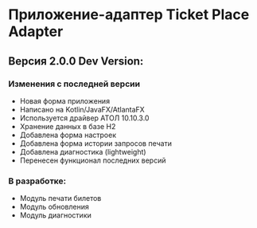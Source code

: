 # Приложение-адаптер Ticket Place Adapter

## Версия 2.0.0 Dev Version:

### Изменения с последней версии

- Новая форма приложения
- Написано на Kotlin/JavaFX/AtlantaFX
- Используется драйвер АТОЛ 10.10.3.0
- Хранение данных в базе H2
- Добавлена форма настроек
- Добавлена форма истории запросов печати
- Добавлена диагностика (lightweight)
- Перенесен функционал последних версий
### В разработке:
- Модуль печати билетов
- Модуль обновления
- Модуль диагностики